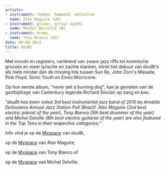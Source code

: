```yaml
---
artists:
- instrument: rhodes, hammond, mellotron
  name: Alex Maguire (UK)
- instrument: gitaar, gitaar-synth.
  name: Michel Delville (B)
- instrument: drums.
  name: Tony Bianco (US)
date: 08-04-2011
title: douBt
---
```

Met moods en registers, variërend van zware-jazz riffs tot kosmische grooves 
en meer lyrische en zachte klanken, klinkt het debuut van douBt's als niets 
minder dan de missing link tussen Sun Ra, John Zorn's Masada, Pink Floyd, 
Sonic Youth en Ennio Morricone. 

Op hun eerste album, "never pet a burning dog", kan je genieten van de gastbijdrage
van Canterbury legende Richard Sinclair op zang en bas. 

*"douBt has been voted 3rd best instrumental jazz band of 2010 by Arnaldo DeSouteiro Annual 
Jazz Station Poll (Brazil). Alex Maguire (2nd best electric pianist of the year), Tony Bianco 
(5th best drummer of the year) and Michel Delville (8th best electric guitarist of the year) 
are also featured in the Top Tens in their respective categories."*

Info vind je op de [Myspace](http://www.myspace.com/doubt3) van douBt, 

op de [Myspace](http://www.myspace.com/alexmaguirejazz) van Alex Maguire, 

op de [Myspace](http://www.myspace.com/biancodrum) van Tony Bianco of 

op de [Myspace](http://www.myspace.com/micheldelville) van Michel Delville.